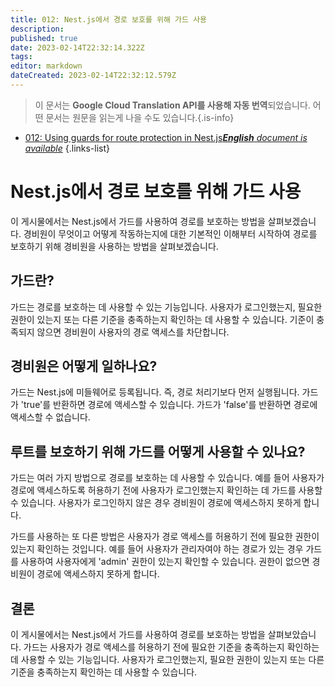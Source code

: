 ```yaml
---
title: 012: Nest.js에서 경로 보호를 위해 가드 사용
description: 
published: true
date: 2023-02-14T22:32:14.322Z
tags: 
editor: markdown
dateCreated: 2023-02-14T22:32:12.579Z
---
```


> 이 문서는 **Google Cloud Translation API를 사용해 자동 번역**되었습니다.
어떤 문서는 원문을 읽는게 나을 수도 있습니다.{.is-info}



- [012: Using guards for route protection in Nest.js***English** document is available*](/en/Knowledge-base/Nest-js/Learning/012-using-guards-for-route-protection-in-nest-js)
{.links-list}


# Nest.js에서 경로 보호를 위해 가드 사용

이 게시물에서는 Nest.js에서 가드를 사용하여 경로를 보호하는 방법을 살펴보겠습니다. 경비원이 무엇이고 어떻게 작동하는지에 대한 기본적인 이해부터 시작하여 경로를 보호하기 위해 경비원을 사용하는 방법을 살펴보겠습니다.

## 가드란?

가드는 경로를 보호하는 데 사용할 수 있는 기능입니다. 사용자가 로그인했는지, 필요한 권한이 있는지 또는 다른 기준을 충족하는지 확인하는 데 사용할 수 있습니다. 기준이 충족되지 않으면 경비원이 사용자의 경로 액세스를 차단합니다.

## 경비원은 어떻게 일하나요?

가드는 Nest.js에 미들웨어로 등록됩니다. 즉, 경로 처리기보다 먼저 실행됩니다. 가드가 'true'를 반환하면 경로에 액세스할 수 있습니다. 가드가 'false'를 반환하면 경로에 액세스할 수 없습니다.

## 루트를 보호하기 위해 가드를 어떻게 사용할 수 있나요?

가드는 여러 가지 방법으로 경로를 보호하는 데 사용할 수 있습니다. 예를 들어 사용자가 경로에 액세스하도록 허용하기 전에 사용자가 로그인했는지 확인하는 데 가드를 사용할 수 있습니다. 사용자가 로그인하지 않은 경우 경비원이 경로에 액세스하지 못하게 합니다.

가드를 사용하는 또 다른 방법은 사용자가 경로 액세스를 허용하기 전에 필요한 권한이 있는지 확인하는 것입니다. 예를 들어 사용자가 관리자여야 하는 경로가 있는 경우 가드를 사용하여 사용자에게 'admin' 권한이 있는지 확인할 수 있습니다. 권한이 없으면 경비원이 경로에 액세스하지 못하게 합니다.

## 결론

이 게시물에서는 Nest.js에서 가드를 사용하여 경로를 보호하는 방법을 살펴보았습니다. 가드는 사용자가 경로 액세스를 허용하기 전에 필요한 기준을 충족하는지 확인하는 데 사용할 수 있는 기능입니다. 사용자가 로그인했는지, 필요한 권한이 있는지 또는 다른 기준을 충족하는지 확인하는 데 사용할 수 있습니다.